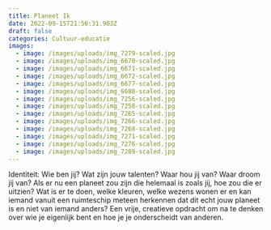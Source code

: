 ```yaml
---
title: Planeet Ik
date: 2022-09-15T21:56:31.903Z
draft: false
categories: Cultuur-educatie
images:
  - image: /images/uploads/img_7279-scaled.jpg
  - image: /images/uploads/img_6670-scaled.jpg
  - image: /images/uploads/img_6671-scaled.jpg
  - image: /images/uploads/img_6672-scaled.jpg
  - image: /images/uploads/img_6677-scaled.jpg
  - image: /images/uploads/img_6680-scaled.jpg
  - image: /images/uploads/img_7256-scaled.jpg
  - image: /images/uploads/img_7258-scaled.jpg
  - image: /images/uploads/img_7265-scaled.jpg
  - image: /images/uploads/img_7266-scaled.jpg
  - image: /images/uploads/img_7268-scaled.jpg
  - image: /images/uploads/img_7271-scaled.jpg
  - image: /images/uploads/img_7276-scaled.jpg
  - image: /images/uploads/img_7289-scaled.jpg
---
```

Identiteit: Wie ben jij? Wat zijn jouw talenten? Waar hou jij van? Waar droom jij van? Als er nu een planeet zou zijn die helemaal is zoals jij, hoe zou die er uitzien? Wat is er te doen, welke kleuren, welke wezens wonen er en kan iemand vanuit een ruimteschip meteen herkennen dat dit echt jouw planeet is en niet van iemand anders? Een vrije, creatieve opdracht om na te denken over wie je eigenlijk bent en hoe je je onderscheidt van anderen.